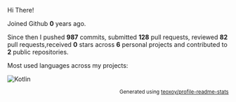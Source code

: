 Hi There!

Joined Github **0** years ago.

Since then I pushed **987** commits, submitted **128** pull requests, reviewed **82** pull requests,received **0** stars across **6** personal projects and contributed to **2** public repositories.

Most used languages across my projects:

![Kotlin](https://img.shields.io/static/v1?style=flat-square&label=%E2%A0%80&color=555&labelColor=%23A97BFF&message=Kotlin%EF%B8%B1100%25)

<p align="right"><sub>Generated using <a href="https://github.com/marketplace/actions/profile-readme-stats">teoxoy/profile-readme-stats</a></sub></p>
